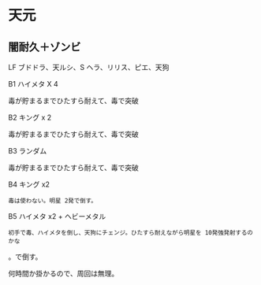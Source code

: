 # 天元

## 闇耐久＋ゾンビ

LF ブドドラ、天ルシ、S ヘラ、リリス、ピエ、天狗

B1 ハイメタ X 4

  毒が貯まるまでひたすら耐えて、毒で突破

B2 キング x 2
  
  毒が貯まるまでひたすら耐えて、毒で突破

B3 ランダム

  毒が貯まるまでひたすら耐えて、毒で突破

B4 キング x2

	毒は使わない。明星 2発で倒す。

B5 ハイメタ x2 + ヘビーメタル

	初手で毒、ハイメタを倒し、天狗にチェンジ。ひたすら耐えながら明星を 10発強発射するのかな
。で倒す。

何時間か掛かるので、周回は無理。
  
<!-- vim: set tw=90 filetype=markdown : -->

